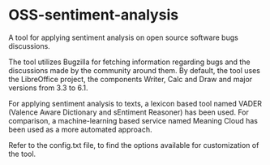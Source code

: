 # OSS-sentiment-analysis
A tool for applying sentiment analysis on open source software bugs discussions. 

The tool utilizes Bugzilla for fetching information regarding bugs and the discussions made by the community around them.
By default, the tool uses the LibreOffice project, the components Writer, Calc and Draw and major versions from 3.3 to 6.1.

For applying sentiment analysis to texts, a lexicon based tool named VADER (Valence Aware Dictionary and sEntiment Reasoner) has been used.
For comparison, a machine-learning based service named Meaning Cloud has been used as a more automated approach.

Refer to the config.txt file, to find the options available for customization of the tool.
